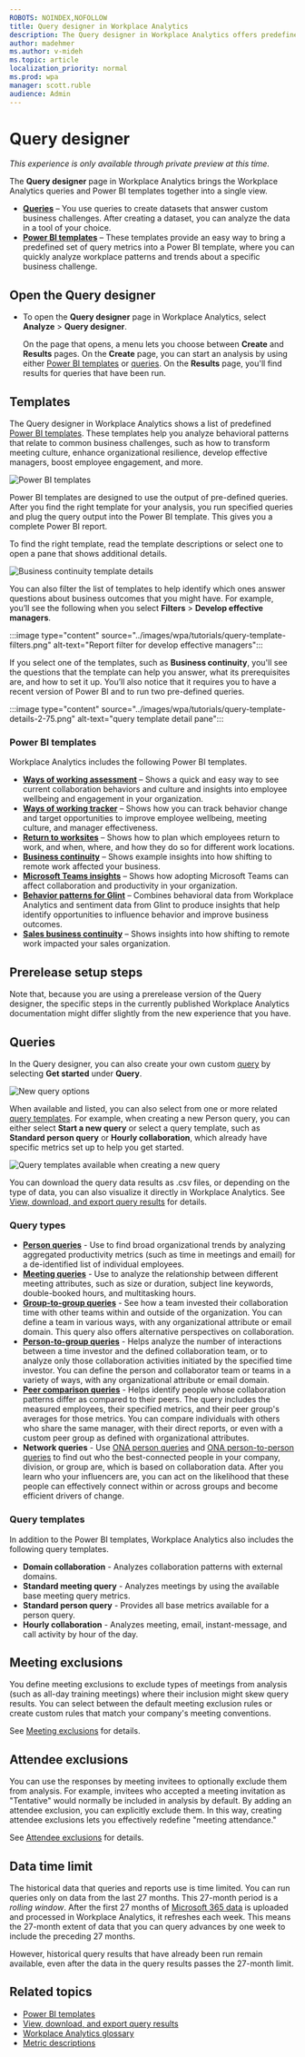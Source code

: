 ```yaml
---
ROBOTS: NOINDEX,NOFOLLOW
title: Query designer in Workplace Analytics
description: The Query designer in Workplace Analytics offers predefined Power BI templates and other custom query options for more in-depth data analysis
author: madehmer
ms.author: v-mideh
ms.topic: article
localization_priority: normal 
ms.prod: wpa
manager: scott.ruble
audience: Admin
---
```


# Query designer

*This experience is only available through private preview at this time.*

The **Query designer** page in Workplace Analytics brings the Workplace Analytics queries and Power BI templates together into a single view.

* [**Queries**](#queries) &ndash; You use queries to create datasets that answer custom business challenges. After creating a dataset, you can analyze the data in a tool of your choice.
* [**Power BI templates**](#templates) &ndash; These templates provide an easy way to bring a predefined set of query metrics into a Power BI template, where you can quickly analyze workplace patterns and trends about a specific business challenge.

## Open the Query designer

* To open the **Query designer** page in Workplace Analytics, select **Analyze** > **Query designer**.

   On the page that opens, a menu lets you choose between **Create** and **Results** pages. On the **Create** page, you can start an analysis by using either [Power BI templates](#templates) or [queries](#queries). On the **Results** page, you'll find results for queries that have been run.

## Templates

The Query designer in Workplace Analytics shows a list of predefined [Power BI templates](#power-bi-templates). These templates help you analyze behavioral patterns that relate to common business challenges, such as how to transform meeting culture, enhance organizational resilience, develop effective managers, boost employee engagement, and more.

  ![Power BI templates](../Images/WpA/Tutorials/query-designer.png)

Power BI templates are designed to use the output of pre-defined queries. After you find the right template for your analysis, you run specified queries and plug the query output into the Power BI template. This gives you a complete Power BI report.

To find the right template, read the template descriptions or select one to open a pane that shows additional details.

![Business continuity template details](../Images/WpA/Tutorials/query-template-details.png)

You can also filter the list of templates to help identify which ones answer questions about business outcomes that you might have. For example, you’ll see the following when you select **Filters** > **Develop effective managers**.

:::image type="content" source="../images/wpa/tutorials/query-template-filters.png" alt-text="Report filter for develop effective managers":::

If you select one of the templates, such as **Business continuity**, you'll see the questions that the template can help you answer, what its prerequisites are, and how to set it up. You’ll also notice that it requires you to have a recent version of Power BI and to run two pre-defined queries.

:::image type="content" source="../images/wpa/tutorials/query-template-details-2-75.png" alt-text="query template detail pane":::

### Power BI templates

Workplace Analytics includes the following Power BI templates.

* [**Ways of working assessment**](./power-bi-collab-assess.md) &ndash; Shows a quick and easy way to see current collaboration behaviors and culture and insights into employee wellbeing and engagement in your organization.
* [**Ways of working tracker**](./power-bi-collab-track.md) &ndash; Shows how you can track behavior change and target opportunities to improve employee wellbeing, meeting culture, and manager effectiveness.
* [**Return to worksites**](./power-bi-return-tw.md) &ndash; Shows how to plan which employees return to work, and when, where, and how they do so for different work locations.
* [**Business continuity**](./power-bi-bc.md) &ndash; Shows example insights into how shifting to remote work affected your business.
* [**Microsoft Teams insights**](./power-bi-teams.md) &ndash; Shows how adopting Microsoft Teams can affect collaboration and productivity in your organization.
* [**Behavior patterns for Glint**](./power-bi-glint.md) &ndash; Combines behavioral data from Workplace Analytics and sentiment data from Glint to produce insights that help identify opportunities to influence behavior and improve business outcomes.
* [**Sales business continuity**](./pbi-bc-sales.md) &ndash; Shows insights into how shifting to remote work impacted your sales organization.

<!-- * [**Manager effectiveness**](./power-bi-manager.md) - Helps leaders measure behaviors and trends of their people managers across four key themes within the organization, including coach, empower, connect, and model. -->

## Prerelease setup steps

Note that, because you are using a prerelease version of the Query designer, the specific steps in the currently published Workplace Analytics documentation might differ slightly from the new experience that you have. 

<!--

With this prerelease of the Query designer, the specific steps in the currently published Workplace Analytics documentation do not match this new experience. Documentation for each of the individual Power BI templates have steps for using the original **Queries** page.

For example, for Business continuity, you’ll see the new Query designer instead of the original Queries page. So instead of following the initial steps in [Set up the dashboard](power-bi-bc.md#set-up-the-dashboard), you’ll select the **Business continuity** card and follow the on-screen setup steps included in the **Query designer**.

![Business continuity setup steps](../Images/WpA/Tutorials/bc-setup-steps.png)

-->

<!--

## Example setup

As mentioned in the previous section, all the templates in the new Query designer include on-screen setup steps. For example, do the following to analyze business continuity data in Power BI.

1. In [Workplace Analytics](https://workplaceanalytics.office.com/), select **Analyze** > **Query designer**.
2. In **Templates**, select **Business continuity** to open the template details that include the setup steps, and then in step 2, select **Set up** next to **Business Continuity** (or **Hourly Collaboration** per **Step 6**) .

   ![Business continuity template](../Images/WpA/Tutorials/bc-setup-step2.png)

3. In **Select filters**, select **Active only** for "**Which measured employees do you want to include?**" Optionally, you can further filter the employees in scope for the dashboard. For more details about filter and metric options, see [Create a person query](./person-queries.md#create-a-person-query).

   ![Business continuity queries](../Images/WpA/Tutorials/bc-query.png)

4. In **Organizational data**, keep the preselected **Organization**, **LevelDesignation**, and **TimeZone** attributes that the dashboard requires. You can then select any other attributes (columns) to include in the dashboard.

   >[!Important]
   >If you remove the required, preselected Organizational data attributes, you might disable one or more Power BI charts.

5. Select **Run** to run the query, which might take a few minutes to complete.
6. When prompted, select to return to Query designer to set up another query, and then repeat  **Steps 2-5** for the **Hourly collaboration** query, which requires the same selections as for Business continuity.
7. When prompted, continue to results, and then after both queries successfully run, select the **Download** icon for the **Business continuity** query results, select **PBI template**, and then select **OK** to download the template.

   ![Power BI template download](../Images/WpA/Tutorials/pbi-template-download.png)

8. Open the downloaded **Business continuity Power BI template**.
9. If prompted to select a program, select **Power BI**.
10. When prompted by Power BI, copy and paste the OData links for both queries into their respective fields.

    1. In the Workplace Analytics **Query designer** > **Results** page, select the **Link** icon for each query, and select to copy the generated OData URL link.
    2. In Power BI, paste each copied link into its respective field.
    3. Set the **Minimum group size** for data aggregation within this report's visualizations in accordance with your company's policy for viewing Workplace Analytics data.
    4. Select **Load** to import the query results into Power BI. Loading these large files may take some time to complete.

    ![Query URLs for Power BI](../Images/WpA/Tutorials/odata-link-2.png)

11. If you're already signed in to Power BI with your Workplace Analytics organizational account, the dashboard visualizations will populate with your data. You are done and can skip the following steps. If not, proceed to the next step.
12. If you're not signed in to Power BI, or if an error occurs when updating the data, sign in to your organizational account again. In the **OData feed** dialog box, select **Organizational account**, and then select **Sign in**. See [Troubleshooting](../tutorials/power-bi-templates.md#troubleshooting) for more details.

    ![Power BI sign in](../Images/WpA/Tutorials/pbi-sign-in.png)

13. Select and enter credentials for the organizational account that you use to sign in to Workplace Analytics, and then select **Save**.

    >[!Important]
    >You must sign in to Power BI with the same account you use to access Workplace Analytics.

14. Select **Connect** to prepare and load the data, which can take a few minutes to complete.
15. If you have preexisting query results that the dashboard is no longer using, a best practice that reduces processing time is to turn off the auto-refresh or delete the queries that the dashboard is no longer using. See [Stop auto-refresh](../Tutorials/Query-auto-refresh.md#stop-auto-refresh) for details.

-->

## Queries

In the Query designer, you can also create your own custom [query](#query-types) by selecting **Get started** under **Query**.

  ![New query options](../Images/WpA/Tutorials/new-query.png)

When available and listed, you can also select from one or more related [query templates](#query-templates). For example, when creating a new Person query, you can either select **Start a new query** or select a query template, such as **Standard person query** or **Hourly collaboration**, which already have specific metrics set up to help you get started.

![Query templates available when creating a new query](../Images/WpA/Tutorials/person-query-options.png)

You can download the query data results as .csv files, or depending on the type of data, you can also visualize it directly in Workplace Analytics. See [View, download, and export query results](../use/view-download-and-export-query-results.md) for details.

### Query types

* [**Person queries**](person-queries.md) - Use to find broad organizational trends by analyzing aggregated productivity metrics (such as time in meetings and email) for a de-identified list of individual employees.
* [**Meeting queries**](meeting-queries.md) - Use to analyze the relationship between different meeting attributes, such as size or duration, subject line keywords, double-booked hours, and multitasking hours.
* [**Group-to-group queries**](group-to-group-queries.md) - See how a team invested their collaboration time with other teams within and outside of the organization. You can define a team in various ways, with any organizational attribute or email domain. This query also offers alternative perspectives on collaboration.
* [**Person-to-group queries**](person-to-group-queries.md) - Helps analyze the number of interactions between a time investor and the defined collaboration team, or to analyze only those collaboration activities initiated by the specified time investor. You can define the person and collaborator team or teams in a variety of ways, with any organizational attribute or email domain.
* [**Peer comparison queries**](comparison-query.md) - Helps identify people whose collaboration patterns differ as compared to their peers. The query includes the measured employees, their specified metrics, and their peer group's averages for those metrics. You can compare individuals with others who share the same manager, with their direct reports, or even with a custom peer group as defined with organizational attributes.
* **Network queries** - Use [ONA person queries](ona-person-query.md) and [ONA person-to-person queries](ona-person-to-person-query.md) to find out who the best-connected people in your company, division, or group are, which is based on collaboration data. After you learn who your influencers are, you can act on the likelihood that these people can effectively connect within or across groups and become efficient drivers of change.

### Query templates

In addition to the Power BI templates, Workplace Analytics also includes the following query templates.

* **Domain collaboration** - Analyzes collaboration patterns with external domains.
* **Standard meeting query** - Analyzes meetings by using the available base meeting query metrics.
* **Standard person query** - Provides all base metrics available for a person query.
* **Hourly collaboration** - Analyzes meeting, email, instant-message, and call activity by hour of the day.
## Meeting exclusions

You define meeting exclusions to exclude types of meetings from analysis (such as all-day training meetings) where their inclusion might skew query results. You can select between the default meeting exclusion rules or create custom rules that match your company's meeting conventions.

See [Meeting exclusions](meeting-exclusions-intro.md) for details.

## Attendee exclusions

You can use the responses by meeting invitees to optionally exclude them from analysis. For example, invitees who accepted a meeting invitation as "Tentative" would normally be included in analysis by default. By adding an attendee exclusion, you can explicitly exclude them. In this way, creating attendee exclusions lets you effectively redefine "meeting attendance."

See [Attendee exclusions](attendee-exclusion-rules.md) for details.

## Data time limit

The historical data that queries and reports use is time limited. You can run queries only on data from the last 27 months. This 27-month period is a _rolling window_. After the first 27 months of [Microsoft 365 data](../use/office-365-data.md) is uploaded and processed in Workplace Analytics, it refreshes each week. This means the 27-month extent of data that you can query advances by one week to include the preceding 27 months.

However, historical query results that have already been run remain available, even after the data in the query results passes the 27-month limit.

## Related topics

* [Power BI templates](../Tutorials/Power-bi-templates.md)
* [View, download, and export query results](../use/view-download-and-export-query-results.md)
* [Workplace Analytics glossary](../Use/Glossary.md)
* [Metric descriptions](../Use/Metric-definitions.md)
